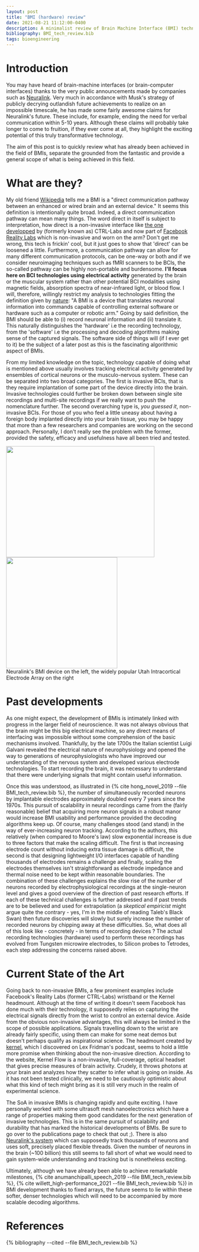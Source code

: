 ```yaml
---
layout: post
title: "BMI (hardware) review"
date: 2021-08-21 11:12:00-0400
description: A minimalist review of Brain Machine Interface (BMI) technology 
bibliography: BMI_tech_review.bib
tags: bioengineering
---
```


# Introduction

You may have heard of brain-machine interfaces (or brain-computer interfaces) thanks to the very public announcements made by companies such as [Neuralink](https://neuralink.com/). Very much in accordance with Musk's strategy of publicly decrying outlandish future achievements to realize on an impossible timescale, he has made some fairly awesome claims for Neuralink's future. These include, for example, ending the need for verbal communication within 5-10 years. Although these claims will probably take longer to come to fruition, if they ever come at all, they highlight the exciting potential of this truly transformative technology. 

The aim of this post is to quickly review what has already been achieved in the field of BMIs, separate the grounded from the fantastic and provide a general scope of what is being achieved in this field.

# What are they?
My old friend [Wikipedia](https://en.wikipedia.org/wiki/Brain%E2%80%93computer_interface) tells me a BMI is a "direct communication pathway between an enhanced or wired brain and an external device." It seems this definition is intentionally quite broad. Indeed, a direct communication pathway can mean many things. The word direct in itself is subject to interpretation, how direct is a non-invasive interface like [the one developped](https://www.cnbc.com/2019/09/23/facebook-announces-acquisition-of-brain-computing-start-up-ctrl-labs.html) by (formerly known as) CTRL-Labs and now part of [Facebook Reality Labs](https://tech.fb.com/ar-vr/) which is non-invasive and worn on the arm? Don't get me wrong, this tech is frickin' cool, but it just goes to show that 'direct' can be loosened a little. Furthermore, a communication pathway can allow for many different communication protocols, can be one-way or both and if we consider neuroimaging techniques such as fMRI scanners to be BCIs, the so-called pathway can be highly non-portable and burdensome. **I'll focus here on BCI technologies using electrical activity** generated by the brain or the muscular system rather than other potential BCI modalities using magnetic fields, absorption spectra of near-infrared light, or blood flow. I will, therefore, willingly restrict my analysis to technologies fitting the definition given by [nature](https://www.nature.com/subjects/brain-machine-interface): "A BMI is a device that translates neuronal information into commands capable of controlling external software or hardware such as a computer or robotic arm."  Going by said definition, the BMI should be able to (i) record neuronal information and (ii) translate it. This naturally distinguishes the 'hardware' i.e the recording technology, from the 'software' i.e the processing and decoding algorithms making sense of the captured signals. The software side of things will (if I ever get to it) be the subject of a later post as this is the fascinating algorithmic aspect of BMIs.

From my limited knowledge on the topic, technology capable of doing what is mentioned above usually involves tracking electrical activity generated by ensembles of cortical neurons or the musculo-nervous system. These can be separated into two broad categories. The first is invasive BCIs, that is they require implantation of some part of the device directly into the brain. Invasive technologies could further be broken down between single site recordings and multi-site recordings if we really want to push the nomenclature further. The second overarching type is, *you guessed it*, non-invasive BCIs. For those of you who feel a little uneasy about having a foreign body implanted directly into your brain tissue, you may be happy that more than a few researchers and companies are working on the second approach. Personally, I don't really see the problem with the former, provided the safety, efficacy and usefulness have all been tried and tested. 

<div class="row justify-content-sm-center">
    <div class="col-sm-6 mt-3 mt-md-0">
        <img class="img-fluid rounded z-depth-1" src="{{ '/assets/img/neuralink_bmi.jpg' | relative_url }}" alt="" title="neuralink bmi" width="400" height="300"/>
    </div>
    <div class="col-sm-6 mt-3 mt-md-0">
        <img class="img-fluid rounded z-depth-1" src="{{ '/assets/img/utah_array_bmi.png' | relative_url }}" alt="" title="utah array bmi" width="300" height="300"/>
    </div>
</div>
<div class="caption">
    Neuralink's BMI device on the left, the widely popular Utah Intracortical Electrode Array on the right
</div>

# Past developments
As one might expect, the development of BMIs is intimately linked with progress in the larger field of neuroscience. It was not always obvious that the brain might be this big electrical machine, so any direct means of interfacing was impossible without some comprehension of the basic mechanisms involved. Thankfully, by the late 1700s the Italian scientist Luigi Galvani revealed the electrical nature of neurophysiology and opened the way to generations of neurophysiologists who have improved our understanding of the nervous system and developed various electrode technologies. To start recording the brain, it was necessary to understand that there were underlying signals that might contain useful information.

Once this was understood, as illustrated in {% cite hong_novel_2019 --file BMI_tech_review.bib  %}, the number of simultaneously recorded neurons by implantable electrodes approximately doubled every 7 years since the 1970s. This pursuit of scalability in neural recordings came from the (fairly reasonable) belief that acquiring more neuron signals in a robust manor would increase BMI usability and performance provided the decoding algorithms keep up. Of course, many challenges stood (and stand) in the way of ever-increasing neuron tracking. According to the authors, this relatively (when compared to Moore's law) slow exponential increase is due to three factors that make the scaling difficult. The first is that increasing electrode count without inducing extra tissue damage is difficult, the second is that designing lightweight I/O interfaces capable of handling thousands of electrodes remains a challenge and finally, scaling the electrodes themselves isn't straightforward as electrode impedance and thermal noise need to be kept within reasonable boundaries. The combination of these challenges explains the slow rise of the number of neurons recorded by electrophysiological recordings at the single-neuron level and gives a good overview of the direction of past research efforts. If each of these technical challenges is further addressed and if past trends are to be believed and used for extrapolation (a *skeptical empiricist* might argue quite the contrary - yes, I'm in the middle of reading Taleb's Black Swan) then future discoveries will slowly but surely increase the number of recorded neurons by chipping away at these difficulties. So, what does all of this look like - concretely - in terms of recording devices ? The actual recording technologies (hardware) used to perform these recordings has evolved from Tungsten microwire electrodes, to Silicon probes to Tetrodes, each step addressing the concerns raised above. 

# Current State of the Art
Going back to non-invasive BMIs, a few prominent examples include Facebook's Reality Labs (former CTRL-Labs) wristband or the Kernel headmount. Although at the time of writing it doesn't seem Facebook has done much with their technology, it supposedly relies on capturing the electrical signals directly from the wrist to control an external device. Aside from the obvious non-invasive advantages, this will always be limited in the scope of possible applications. Signals travelling down to the wrist are already fairly specific, using them can make for some neat demos but doesn't perhaps qualify as inspirational science. The headmount created by [kernel](https://www.kernel.com/), which I discovered on Lex Fridman's podcast, seems to hold a little more promise when thinking about the non-invasive direction. According to the website, Kernel Flow is a non-invasive, full-coverage, optical headset that gives precise measures of brain activity. Crudely, it throws photons at your brain and analyzes how they scatter to infer what is going on inside. As it has not been tested clinically, we need to be cautiously optimistic about what this kind of tech might bring as it is still very much in the realm of experimental science.

The SoA in invasive BMIs is changing rapidly and quite exciting. I have personally worked with some ultrasoft mesh nanoelectronics which have a range of properties making them good candidates for the next generation of invasive technologies. This is in the same pursuit of scalability and durability that has marked the historical developments of BMIs. Be sure to go over to the publications page to check that out ;). There is also [Neuralink's system](https://neuralink.com/approach/) which can supposedly track thousands of neurons and uses soft, precisely placed flexible threads. Given the number of neurons in the brain (~100 billion) this still seems to fall short of what we would need to gain system-wide understanding and tracking but is nonetheless exciting.

Ultimately, although we have already been able to achieve remarkable milestones, {% cite anumanchipalli_speech_2019 --file BMI_tech_review.bib  %}, {% cite willett_high-performance_2021 --file BMI_tech_review.bib  %}) in BMI development thanks to fixed arrays, the future seems to lie within these softer, denser technologies which will need to be accompanied by more scalable decoding algorithms.



# References
{% bibliography --cited --file BMI_tech_review.bib  %}